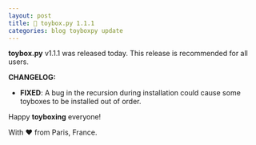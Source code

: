 ```yaml
---
layout: post
title: 🧸 toybox.py 1.1.1
categories: blog toyboxpy update
---
```


**toybox.py** v1.1.1 was released today. This release is recommended for all users.

**CHANGELOG:**
- **FIXED**: A bug in the recursion during installation could cause some toyboxes to be installed out of order.

Happy **toyboxing** everyone!

With ❤️ from Paris, France.
